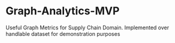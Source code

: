 # Graph-Analytics-MVP
Useful Graph Metrics for Supply Chain Domain. Implemented over handlable dataset for demonstration purposes
